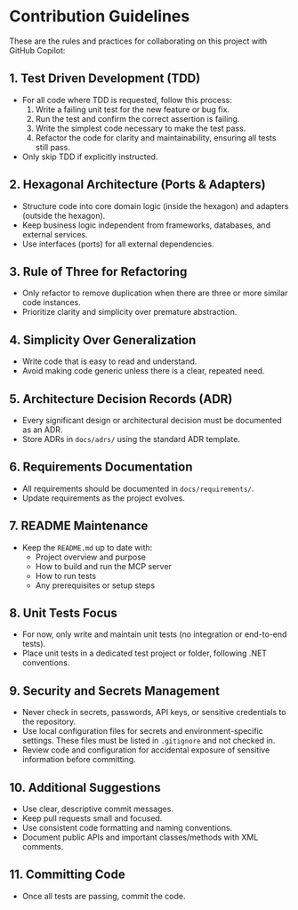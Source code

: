 # Contribution Guidelines

These are the rules and practices for collaborating on this project with GitHub Copilot:

## 1. Test Driven Development (TDD)
- For all code where TDD is requested, follow this process:
  1. Write a failing unit test for the new feature or bug fix.
  2. Run the test and confirm the correct assertion is failing.
  3. Write the simplest code necessary to make the test pass.
  4. Refactor the code for clarity and maintainability, ensuring all tests still pass.
- Only skip TDD if explicitly instructed.

## 2. Hexagonal Architecture (Ports & Adapters)
- Structure code into core domain logic (inside the hexagon) and adapters (outside the hexagon).
- Keep business logic independent from frameworks, databases, and external services.
- Use interfaces (ports) for all external dependencies.

## 3. Rule of Three for Refactoring
- Only refactor to remove duplication when there are three or more similar code instances.
- Prioritize clarity and simplicity over premature abstraction.

## 4. Simplicity Over Generalization
- Write code that is easy to read and understand.
- Avoid making code generic unless there is a clear, repeated need.

## 5. Architecture Decision Records (ADR)
- Every significant design or architectural decision must be documented as an ADR.
- Store ADRs in `docs/adrs/` using the standard ADR template.

## 6. Requirements Documentation
- All requirements should be documented in `docs/requirements/`.
- Update requirements as the project evolves.

## 7. README Maintenance
- Keep the `README.md` up to date with:
  - Project overview and purpose
  - How to build and run the MCP server
  - How to run tests
  - Any prerequisites or setup steps

## 8. Unit Tests Focus
- For now, only write and maintain unit tests (no integration or end-to-end tests).
- Place unit tests in a dedicated test project or folder, following .NET conventions.


## 9. Security and Secrets Management
- Never check in secrets, passwords, API keys, or sensitive credentials to the repository.
- Use local configuration files for secrets and environment-specific settings. These files must be listed in `.gitignore` and not checked in.
- Review code and configuration for accidental exposure of sensitive information before committing.

## 10. Additional Suggestions
- Use clear, descriptive commit messages.
- Keep pull requests small and focused.
- Use consistent code formatting and naming conventions.
- Document public APIs and important classes/methods with XML comments.

## 11. Committing Code
- Once all tests are passing, commit the code.
